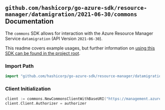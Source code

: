 
## `github.com/hashicorp/go-azure-sdk/resource-manager/datamigration/2021-06-30/commons` Documentation

The `commons` SDK allows for interaction with the Azure Resource Manager Service `datamigration` (API Version `2021-06-30`).

This readme covers example usages, but further information on [using this SDK can be found in the project root](https://github.com/hashicorp/go-azure-sdk/tree/main/docs).

### Import Path

```go
import "github.com/hashicorp/go-azure-sdk/resource-manager/datamigration/2021-06-30/commons"
```


### Client Initialization

```go
client := commons.NewCommonsClientWithBaseURI("https://management.azure.com")
client.Client.Authorizer = authorizer
```

